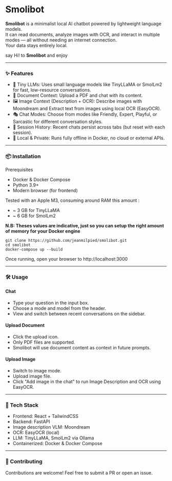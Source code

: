 # Smolibot

**Smolibot** is a minimalist local AI chatbot powered by lightweight language models.  
It can read documents, analyze images with OCR, and interact in multiple modes — all without needing an internet connection.  
Your data stays entirely local.

say Hi! to **Smolibot** and enjoy

---

### ✨ Features

- 🧠 Tiny LLMs: Uses small language models like TinyLLaMA or SmolLm2 for fast, low-resource conversations.
- 📄 Document Context: Upload a PDF and chat with its content.
- 🖼️ Image Context (Description + OCR): Describe images with Moondream and Extract text from images using local OCR (EasyOCR).
- 🎭 Chat Modes: Choose from modes like Friendly, Expert, Playful, or Sarcastic for different conversation styles.
- 💾 Session History: Recent chats persist across tabs (but reset with each session).
- 🔐 Local & Private: Runs fully offline in Docker, no cloud or external APIs.

---

### 📦 Installation

Prerequisites

- Docker & Docker Compose
- Python 3.9+
- Modern browser (for frontend)

Tested with an Apple M3, consuming around RAM this amount :

- ~ 3 GB for TinyLLaMA
- ~ 6 GB for SmolLm2

**N.B: Theses values are indicative, just so you can setup the right amount of memory for your Docker engine**

```
git clone https://github.com/jeanmilpied/smolibot.git
cd smolibot
docker-compose up --build
```

Once running, open your browser to http://localhost:3000

---

### 🛠️ Usage

#### Chat

- Type your question in the input box.
- Choose a mode and model from the header.
- View and switch between recent conversations on the sidebar.

#### Upload Document

- Click the upload icon.
- Only PDF files are supported.
- Smolibot will use document content as context in future prompts.

#### Upload Image

- Switch to image mode.
- Upload image file.
- Click "Add image in the chat" to run Image Description and OCR using EasyOCR.

---

### 🧰 Tech Stack

- Frontend: React + TailwindCSS
- Backend: FastAPI
- Image description VLM: Moondream
- OCR: EasyOCR (local)
- LLM: TinyLLaMA, SmolLm2 via Ollama
- Containerized: Docker & Docker Compose

---

### 🤝 Contributing

Contributions are welcome! Feel free to submit a PR or open an issue.
